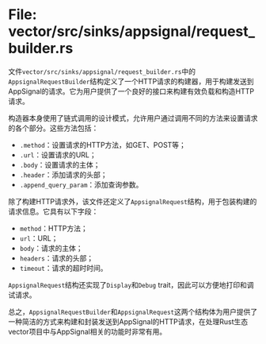 # File: vector/src/sinks/appsignal/request_builder.rs

文件`vector/src/sinks/appsignal/request_builder.rs`中的`AppsignalRequestBuilder`结构定义了一个HTTP请求的构建器，用于构建发送到AppSignal的请求。它为用户提供了一个良好的接口来构建有效负载和构造HTTP请求。

构造器本身使用了链式调用的设计模式，允许用户通过调用不同的方法来设置请求的各个部分。这些方法包括：

- `.method`：设置请求的HTTP方法，如GET、POST等；
- `.url`：设置请求的URL；
- `.body`：设置请求的主体；
- `.header`：添加请求的头部；
- `.append_query_param`：添加查询参数。

除了构建HTTP请求外，该文件还定义了`AppsignalRequest`结构，用于包装构建的请求信息。它具有以下字段：

- `method`：HTTP方法；
- `url`：URL；
- `body`：请求的主体；
- `headers`：请求的头部；
- `timeout`：请求的超时时间。

`AppsignalRequest`结构还实现了`Display`和`Debug` trait，因此可以方便地打印和调试请求。

总之，`AppsignalRequestBuilder`和`AppsignalRequest`这两个结构体为用户提供了一种简洁的方式来构建和封装发送到AppSignal的HTTP请求，在处理Rust生态vector项目中与AppSignal相关的功能时非常有用。


